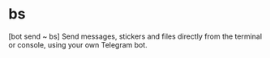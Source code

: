 # bs
[bot send ~ bs] Send messages, stickers and files directly from the terminal or console, using your own Telegram bot.
